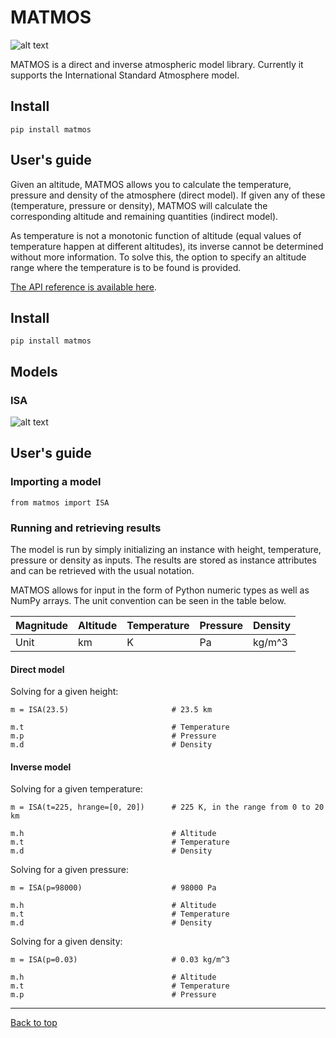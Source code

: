 # MATMOS

![alt text](tests/coverage/coverage.svg ".coverage available in tests/coverage/")

MATMOS is a direct and inverse atmospheric model library. Currently it supports 
the International Standard Atmosphere model.

## Install

`pip install matmos`

## User's guide

Given an altitude, MATMOS allows you to calculate the temperature, pressure and 
density of the atmosphere (direct model). If given any of these (temperature,
pressure or density), MATMOS will calculate the corresponding altitude and remaining 
quantities (indirect model).

As temperature is not a monotonic function of altitude (equal values of temperature happen 
at different altitudes), its inverse cannot be determined without more information. To solve 
this, the option to specify an altitude range where the temperature is to be found is 
provided.

[The API reference is available here](https://alopezrivera-docs.github.io/matmos/).

## Install

`pip install matmos`

## Models

### ISA

![alt text](demo/graphs/ISA.png)

## User's guide
 
### Importing a model

```
from matmos import ISA
```

### Running and retrieving results

The model is run by simply initializing an instance with 
height, temperature, pressure or density as inputs. 
The results are stored as instance attributes and can be retrieved with
the usual notation.

MATMOS allows for input in the form of Python numeric types as well as NumPy arrays. 
The unit convention can be seen in the table below.

| Magnitude | Altitude | Temperature | Pressure | Density | 
| ---       | ---      | ---         | ---      | ---     | 
| Unit      | km       | K           | Pa       | kg/m^3  |

#### Direct model

Solving for a given height:

```
m = ISA(23.5)                       # 23.5 km

m.t                                 # Temperature
m.p                                 # Pressure
m.d                                 # Density
```

#### Inverse model

Solving for a given temperature:

```
m = ISA(t=225, hrange=[0, 20])      # 225 K, in the range from 0 to 20 km

m.h                                 # Altitude
m.t                                 # Temperature
m.d                                 # Density
```

Solving for a given pressure:

```
m = ISA(p=98000)                    # 98000 Pa

m.h                                 # Altitude
m.t                                 # Temperature
m.d                                 # Density
```

Solving for a given density:

```
m = ISA(p=0.03)                     # 0.03 kg/m^3

m.h                                 # Altitude
m.t                                 # Temperature
m.p                                 # Pressure
```

---
[Back to top](#matmos)

